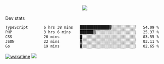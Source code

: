 <h3 align="center">
  <a href="https://github.com/spoopy2023">
      <img src="https://github-profile-trophy.vercel.app/?username=Spoopy2023&no-bg=true&no-frame=true">
  </a>
</h3>

Dev stats
<!--START_SECTION:waka-->

```txt
TypeScript       6 hrs 38 mins   █████████████▓░░░░░░░░░░░   54.09 %
PHP              3 hrs 6 mins    ██████▒░░░░░░░░░░░░░░░░░░   25.37 %
CSS              26 mins         █░░░░░░░░░░░░░░░░░░░░░░░░   03.55 %
JSON             22 mins         ▓░░░░░░░░░░░░░░░░░░░░░░░░   03.11 %
Go               19 mins         ▓░░░░░░░░░░░░░░░░░░░░░░░░   02.65 %
```

<!--END_SECTION:waka-->
[![wakatime](https://wakatime.com/badge/user/018ece4c-ff65-47b1-86a2-26e4e720c978.svg)](https://wakatime.com/@mac_g)
<img src="https://camo.githubusercontent.com/935c1e1091fb0ce9d975d06263ed4bc014721cd7e52b557f59b07c85da01afe3/68747470733a2f2f6b6f6d617265762e636f6d2f67687076632f3f757365726e616d653d5843726166744d616e3532266c6162656c3d566965777326636f6c6f723d626c7565267374796c653d706c6173746963">
